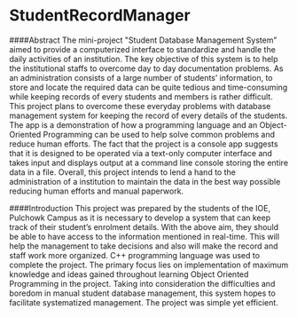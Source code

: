 # StudentRecordManager

####Abstract
The mini-project "Student Database Management System” aimed to provide a computerized
interface to standardize and handle the daily activities of an institution. The key objective of
this system is to help the institutional staffs to overcome day to day documentation problems.
As an administration consists of a large number of students’ information, to store and locate
the required data can be quite tedious and time-consuming while keeping records of every
students and members is rather difficult. This project plans to overcome these everyday
problems with database management system for keeping the record of every details of the
students. The app is a demonstration of how a programming language and an Object-Oriented
Programming can be used to help solve common problems and reduce human efforts. The
fact that the project is a console app suggests that it is designed to be operated via a text-only
computer interface and takes input and displays output at a command line console storing the
entire data in a file. Overall, this project intends to lend a hand to the administration of a
institution to maintain the data in the best way possible reducing human efforts and manual
paperwork.

####Introduction
This project was prepared by the students of the IOE, Pulchowk Campus as it is
necessary to develop a system that can keep track of their student’s enrolment
details. With the above aim, they should be able to have access to the information
mentioned in real-time. This will help the management to take decisions and also
will make the record and staff work more organized. C++ programming language
was used to complete the project. The primary focus lies on implementation of
maximum knowledge and ideas gained throughout learning Object Oriented
Programming in the project. Taking into consideration the difficulties and boredom
in manual student database management, this system hopes to facilitate systematized
management. The project was simple yet efficient.
